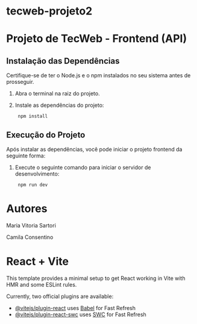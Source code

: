 # tecweb-projeto2


# Projeto de TecWeb - Frontend (API) 


## Instalação das Dependências


Certifique-se de ter o Node.js e o npm instalados no seu sistema antes de prosseguir.

1. Abra o terminal na raiz do projeto.

2. Instale as dependências do projeto:


        npm install


## Execução do Projeto


Após instalar as dependências, você pode iniciar o projeto frontend da seguinte forma:


1. Execute o seguinte comando para iniciar o servidor de desenvolvimento:

        npm run dev

# Autores


Maria Vitoria Sartori

Camila Consentino


# React + Vite

This template provides a minimal setup to get React working in Vite with HMR and some ESLint rules.

Currently, two official plugins are available:

- [@vitejs/plugin-react](https://github.com/vitejs/vite-plugin-react/blob/main/packages/plugin-react/README.md) uses [Babel](https://babeljs.io/) for Fast Refresh
- [@vitejs/plugin-react-swc](https://github.com/vitejs/vite-plugin-react-swc) uses [SWC](https://swc.rs/) for Fast Refresh

